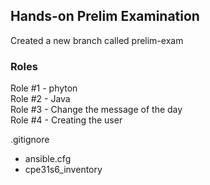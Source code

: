 ## Hands-on Prelim Examination
Created a new branch called prelim-exam <br>

### Roles
Role #1 - phyton <br>
Role #2 - Java <br>
Role #3 - Change the message of the day <br>
Role #4 - Creating the user <br>

.gitignore
- ansible.cfg
- cpe31s6_inventory
